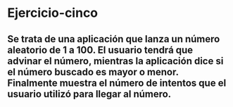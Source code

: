 # Ejercicio-cinco
## Se trata de una aplicación que lanza un número aleatorio de 1 a 100. El usuario tendrá que advinar el número, mientras la aplicación dice si el número buscado es mayor o menor. Finalmente muestra el número de intentos que el usuario utilizó para llegar al número.

